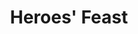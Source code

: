 ---
title: "Heroes' Feast"
permalink: /spells/heroes-feast/
tags:
  - Spell
  - 6th Level
  - Conjuration
available_for:
  - Cleric
  - Druid
level: "6th Level"
school: "Conjuration"
range: "30 ft"
comp:
  - V
  - S
  - M
material: "a gem-encrusted bowl worth at least 1,000gp, which the spell consumes."
cast_time: "10 Minutes"
description: |
  You bring forth a great feast, including magnificent food and drink. The feast takes 1 hour to consume and disappears at the end of that time, and the beneficial effects don't set in until this hour is over. Up to twelve other creatures can partake of the feast.

  A creature that partakes of the feast gains several benefits. The creature is cured of all diseases and poison, becomes immune to poison and being frightened, and makes all wisdom saving throws with advantage. Its hit point maximum also increases by 2d10, and it gains the same number of hit points. These benefits last for 24 hours.
excerpt: "You bring forth a great feast, including magnificent food and drink."
source: "Basic Rules"
---